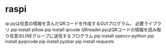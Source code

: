 # raspi
qr.pyは任意の情報を含んだQRコードを作成するGUIプログラム。
必要ライブラリ
pip install pillow
pip install qrcode
QRreader.pyはQRコードの情報を読み取り任意のLINEグループに送信するプログラム
pip install opencv-python
pip install pyqrcode
pip install pyzbar
pip install requests
